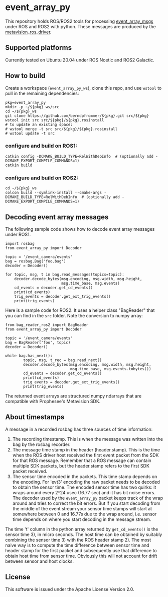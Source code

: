 # event_array_py

This repository holds ROS/ROS2 tools for processing
[event_array_msgs](https://github.com/berndpfrommer/event_array_msgs)
under ROS and ROS2 with python. These messages are produced by the
[metavision_ros_driver](https://github.com/berndpfrommer/metavision_ros_driver).

## Supported platforms

Currently tested on Ubuntu 20.04 under ROS Noetic and ROS2 Galactic.

## How to build
Create a workspace (``event_array_py_ws``), clone this repo, and use ``wstool``
to pull in the remaining dependencies:

```
pkg=event_array_py
mkdir -p ~/${pkg}_ws/src
cd ~/${pkg}_ws
git clone https://github.com/berndpfrommer/${pkg}.git src/${pkg}
wstool init src src/${pkg}/${pkg}.rosinstall
# to update an existing space:
# wstool merge -t src src/${pkg}/${pkg}.rosinstall
# wstool update -t src
```

### configure and build on ROS1:

```
catkin config -DCMAKE_BUILD_TYPE=RelWithDebInfo  # (optionally add -DCMAKE_EXPORT_COMPILE_COMMANDS=1)
catkin build
```

### configure and build on ROS2:

```
cd ~/${pkg}_ws
colcon build --symlink-install --cmake-args -DCMAKE_BUILD_TYPE=RelWithDebInfo  # (optionally add -DCMAKE_EXPORT_COMPILE_COMMANDS=1)
```

## Decoding event array messages

The following sample code shows how to decode event array messages under ROS1.
```
import rosbag
from event_array_py import Decoder

topic = '/event_camera/events'
bag = rosbag.Bag('foo.bag')
decoder = Decoder()

for topic, msg, t in bag.read_messages(topics=topic):
    decoder.decode_bytes(msg.encoding, msg.width, msg.height,
	                     msg.time_base, msg.events)
    cd_events = decoder.get_cd_events()
    print(cd_events)
    trig_events = decoder.get_ext_trig_events()
    print(trig_events)
```
Here is a sample code for ROS2. It uses a helper class "BagReader"
that you can find in the ``src`` folder. Note the conversion to numpy array:
```
from bag_reader_ros2 import BagReader
from event_array_py import Decoder

topic = '/event_camera/events'
bag = BagReader('foo', topic)
decoder = Decoder()

while bag.has_next():
        topic, msg, t_rec = bag.read_next()
        decoder.decode_bytes(msg.encoding, msg.width, msg.height,
                             msg.time_base, msg.events.tobytes())
        cd_events = decoder.get_cd_events()
        print(cd_events)
        trig_events = decoder.get_ext_trig_events()
        print(trig_events)
```

The returned event arrays are structured numpy ndarrays that are
compatible with Prophesee's Metavision SDK.

## About timestamps

A message in a recorded rosbag has three sources of time information:

1) The recording timestamp. This is when the message was written into
the bag by the rosbag recorder.
2) The message time stamp in the header (header.stamp). This is the
time when the ROS driver host received the first event packet from the SDK
for that ROS message. Remember that a ROS message can contain multiple
SDK packets, but the header.stamp refers to the first SDK packet
received.
3) The sensor time encoded in the packets. This time stamp depends on
the encoding. For 'evt3' encoding the raw packet needs to be decoded
to obtain the sensor time. The encoded sensor time has two quirks: it
wraps around every 2^24 usec (16.77 sec) and it has bit noise errors.
The decoder used by the ``event_array_py`` packet keeps track of the
wrap around and tries to correct the bit errors. But if you start
decoding from the middle of the event stream your sensor time stamps
will start at somewhere between 0 and 16.77s due to the wrap
around, i.e. sensor time depends on where you start decoding in the
message stream.

The time 't' column in the python array returned by ``get_cd_events()``
is the sensor time 3), in micro seconds. The host time can be
obtained by suitably combining the sensor time 3) with the ROS header
stamp 2). The most naive way is to compute the time difference between
sensor time and header stamp for the first packet and subsequently
use that difference to obtain host time from sensor time. Obviously
this will not account for drift between sensor and host clocks.


## License

This software is issued under the Apache License Version 2.0.
